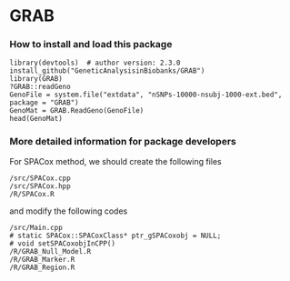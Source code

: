 # GRAB

### How to install and load this package

```{r}      
library(devtools)  # author version: 2.3.0
install_github("GeneticAnalysisinBiobanks/GRAB")
library(GRAB)
?GRAB::readGeno  
GenoFile = system.file("extdata", "nSNPs-10000-nsubj-1000-ext.bed", package = "GRAB")
GenoMat = GRAB.ReadGeno(GenoFile)
head(GenoMat)
```

### More detailed information for package developers

For SPACox method, we should create the following files

```{r}
/src/SPACox.cpp
/src/SPACox.hpp
/R/SPACox.R
```
and modify the following codes

```{r}
/src/Main.cpp  
# static SPACox::SPACoxClass* ptr_gSPACoxobj = NULL;
# void setSPACoxobjInCPP()
/R/GRAB_Null_Model.R
/R/GRAB_Marker.R
/R/GRAB_Region.R
```
